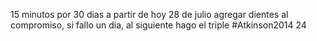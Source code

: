 15 minutos por 30 dias a partir de hoy 28 de julio
agregar dientes al compromiso, si fallo un dia, al siguiente hago el triple
#Atkinson2014 24
